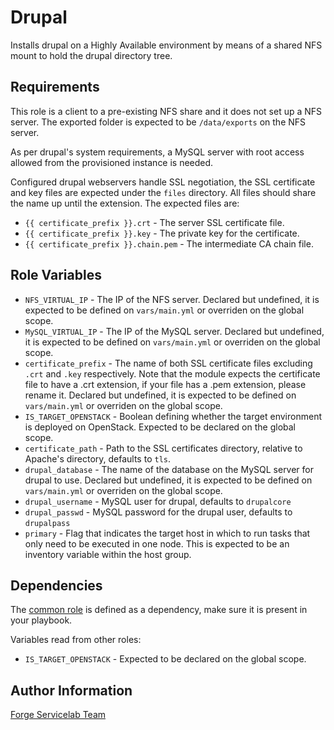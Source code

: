 Drupal
======

Installs drupal on a Highly Available environment by means of a shared NFS mount to hold the drupal directory tree.

Requirements
------------

This role is a client to a pre-existing NFS share and it does not set up a NFS server. The exported folder is expected to be `/data/exports` on the NFS server.

As per drupal's system requirements, a MySQL server with root access allowed from the provisioned instance is needed.

Configured drupal webservers handle SSL negotiation, the SSL certificate and key files are expected under the `files` directory. All files should share the name up until the extension. The expected files are:
  - `{{ certificate_prefix }}.crt` - The server SSL certificate file.
  - `{{ certificate_prefix }}.key` - The private key for the certificate.
  - `{{ certificate_prefix }}.chain.pem` - The intermediate CA chain file.

Role Variables
--------------

- `NFS_VIRTUAL_IP` - The IP of the NFS server. Declared but undefined, it is expected to be defined on `vars/main.yml` or overriden on the global scope.
- `MySQL_VIRTUAL_IP` - The IP of the MySQL server. Declared but undefined, it is expected to be defined on `vars/main.yml` or overriden on the global scope.
- `certificate_prefix` - The name of both SSL certificate files excluding `.crt` and `.key` respectively. Note that the module expects the certificate file to have a .crt extension, if your file has a .pem extension, please rename it. Declared but undefined, it is expected to be defined on `vars/main.yml` or overriden on the global scope.
- `IS_TARGET_OPENSTACK` - Boolean defining whether the target environment is deployed on OpenStack. Expected to be declared on the global scope.
- `certificate_path` - Path to the SSL certificates directory, relative to Apache's directory, defaults to `tls`.
- `drupal_database` - The name of the database on the MySQL server for drupal to use. Declared but undefined, it is expected to be defined on `vars/main.yml` or overriden on the global scope.
- `drupal_username` - MySQL user for drupal, defaults to `drupalcore`
- `drupal_passwd` - MySQL password for the drupal user, defaults to `drupalpass`
- `primary` - Flag that indicates the target host in which to run tasks that only need to be executed in one node. This is expected to be an inventory variable within the host group.

Dependencies
------------

The [common role](https://git.forgeservicelab.fi/ansible-roles/common) is defined as a dependency, make sure it is present in your playbook.

Variables read from other roles:

- `IS_TARGET_OPENSTACK` - Expected to be declared on the global scope.

Author Information
------------------

[Forge Servicelab Team](http://forgeservicelab.fi)
